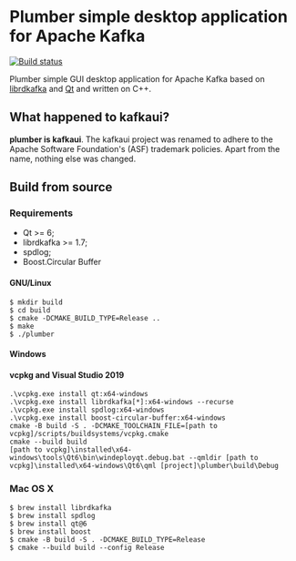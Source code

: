 # Plumber simple desktop application for Apache Kafka
[![Build status](https://ci.appveyor.com/api/projects/status/em41ysnqfi2cwgmt/branch/main?svg=true)](https://ci.appveyor.com/project/RPG-18/plumber/branch/main)

Plumber simple GUI desktop application for Apache Kafka based on [librdkafka](https://github.com/edenhill/librdkafka) and
[Qt](https://www.qt.io/) and written on C++.

## What happened to kafkaui?

**plumber is kafkaui**. The kafkaui project was renamed to adhere to the Apache Software Foundation's (ASF) trademark policies.
Apart from the name, nothing else was changed.

## Build from source

### Requirements

* Qt >= 6;
* librdkafka >= 1.7;
* spdlog;
* Boost.Circular Buffer

#### GNU/Linux

    $ mkdir build
    $ cd build
    $ cmake -DCMAKE_BUILD_TYPE=Release ..
    $ make
    $ ./plumber


#### Windows

#### vcpkg and Visual Studio 2019

    .\vcpkg.exe install qt:x64-windows
    .\vcpkg.exe install librdkafka[*]:x64-windows --recurse
    .\vcpkg.exe install spdlog:x64-windows
    .\vcpkg.exe install boost-circular-buffer:x64-windows
    cmake -B build -S . -DCMAKE_TOOLCHAIN_FILE=[path to vcpkg]/scripts/buildsystems/vcpkg.cmake
    cmake --build build
    [path to vcpkg]\installed\x64-windows\tools\Qt6\bin\windeployqt.debug.bat --qmldir [path to vcpkg]\installed\x64-windows\Qt6\qml [project]\plumber\build\Debug

### Mac OS X
    
    $ brew install librdkafka
    $ brew install spdlog
    $ brew install qt@6
    $ brew install boost
    $ cmake -B build -S . -DCMAKE_BUILD_TYPE=Release
    $ cmake --build build --config Release

